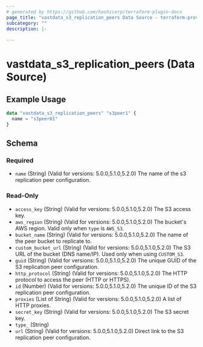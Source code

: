 ```yaml
---
# generated by https://github.com/hashicorp/terraform-plugin-docs
page_title: "vastdata_s3_replication_peers Data Source - terraform-provider-vastdata"
subcategory: ""
description: |-
  
---
```


# vastdata_s3_replication_peers (Data Source)



## Example Usage

```terraform
data "vastdata_s3_replication_peers" "s3peer1" {
  name = "s3peer01"
}
```

<!-- schema generated by tfplugindocs -->
## Schema

### Required

- `name` (String) (Valid for versions: 5.0.0,5.1.0,5.2.0) The name of the s3 replication peer configuration.

### Read-Only

- `access_key` (String) (Valid for versions: 5.0.0,5.1.0,5.2.0) The S3 access key.
- `aws_region` (String) (Valid for versions: 5.0.0,5.1.0,5.2.0) The bucket's AWS region. Valid only when `type` is `AWS_S3`.
- `bucket_name` (String) (Valid for versions: 5.0.0,5.1.0,5.2.0) The name of the peer bucket to replicate to.
- `custom_bucket_url` (String) (Valid for versions: 5.0.0,5.1.0,5.2.0) The S3 URL of the bucket (DNS name/IP). Used only when using `CUSTOM_S3`.
- `guid` (String) (Valid for versions: 5.0.0,5.1.0,5.2.0) The unique GUID of the S3 replication peer configuration.
- `http_protocol` (String) (Valid for versions: 5.0.0,5.1.0,5.2.0) The HTTP protocol to access the peer (HTTP or HTTPS).
- `id` (Number) (Valid for versions: 5.0.0,5.1.0,5.2.0) The unique ID of the S3 replication peer configuration.
- `proxies` (List of String) (Valid for versions: 5.0.0,5.1.0,5.2.0) A list of HTTP proxies.
- `secret_key` (String) (Valid for versions: 5.0.0,5.1.0,5.2.0) The S3 secret key.
- `type_` (String)
- `url` (String) (Valid for versions: 5.0.0,5.1.0,5.2.0) Direct link to the S3 replication peer configuration.
